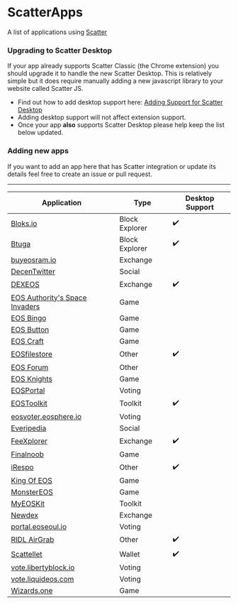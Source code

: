 # ScatterApps

A list of applications using [Scatter](https://get-scatter.com)

### Upgrading to Scatter Desktop

If your app already supports Scatter Classic (the Chrome extension) you should upgrade it to handle the new Scatter Desktop. This is relatively simple but it does require manually adding a new javascript library to your website called Scatter JS.

- Find out how to add desktop support here: [Adding Support for Scatter Desktop](https://github.com/GetScatter/scatter-js/blob/master/README.md#switching-from-extension-only-to-extensiondesktop-support)
- Adding desktop support will not affect extension support.
- Once your app **also** supports Scatter Desktop please help keep the list below updated.

### Adding new apps

If you want to add an app here that has Scatter integration or update its details feel free to create an issue or pull request.

-------------

| Application | Type | Desktop Support |
| -- | -- | -- |
| [Bloks.io](https://bloks.io/) | Block Explorer | :heavy_check_mark: |
| [Btuga](https://btuga.io/) | Block Explorer | :heavy_check_mark: |
| [buyeosram.io](https://buyeosram.io) | Exchange | |
| [DecenTwitter](http://decentwitter.com) | Social | |
| [DEXEOS](https://dexeos.io/) | Exchange | :heavy_check_mark: | 
| [EOS Authority's Space Invaders](https://eosauthority.com/spaceMainnet) | Game | |
| [EOS Bingo](https://eosbingo.net) | Game | |
| [EOS Button](https://eosbutton.io) | Game | |
| [EOS Craft](http://eoscraft.online/) | Game | | 
| [EOSfilestore](https://eosfilestore.now.sh) | Other | :heavy_check_mark: |
| [EOS Forum](https://eos-forum.org) | Other | |
| [EOS Knights](http://eosknights.io) | Game | |
| [EOSPortal](http://eosportal.io) | Voting | |
| [EOSToolkit](https://eostoolkit.io) | Toolkit | :heavy_check_mark: |
| [eosvoter.eosphere.io](https://eosvoter.eosphere.io) | Voting | |
| [Everipedia](https://iqnetwork.io) | Social | |
| [FeeXplorer](https://eos.feexplorer.io) | Exchange | :heavy_check_mark: |
| [Finalnoob](https://finalnoob.com/) | Game | | 
| [iRespo](https://www.irespo.com/) | Other | :heavy_check_mark: |
| [King Of EOS](https://kingofeos.com) | Game | |
| [MonsterEOS](http://monstereos.io) | Game | |
| [MyEOSKit](https://www.myeoskit.com) | Toolkit | |
| [Newdex](https://newdex.io) | Exchange | |
| [portal.eoseoul.io](https://portal.eoseoul.io) | Voting | |
| [RIDL AirGrab](https://ridl.get-scatter.com) | Other | :heavy_check_mark: |
| [Scattellet](https://scattellet.com) | Wallet | :heavy_check_mark: |
| [vote.libertyblock.io](http://vote.libertyblock.io) | Voting | |
| [vote.liquideos.com](http://vote.liquideos.com) | Voting | |
| [Wizards.one](https://game.wizards.one) | Game | |
